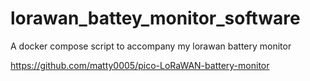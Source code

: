 # lorawan_battey_monitor_software
A docker compose script to accompany my lorawan battery monitor

https://github.com/matty0005/pico-LoRaWAN-battery-monitor
